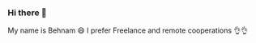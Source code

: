 ### Hi there 👋
My name is Behnam :smile:
I prefer Freelance and remote cooperations :ok_hand::ok_hand:
<!--
**baloochyb/baloochyb** is a ✨ _special_ ✨ repository because its `README.md` (this file) appears on your GitHub profile.

Here are some ideas to get you started:
https://www.webfx.com/tools/emoji-cheat-sheet/

- 🔭 I’m currently working on ...
- 🌱 I’m currently learning ...
- 👯 I’m looking to collaborate on ...
- 🤔 I’m looking for help with ...
- 💬 Ask me about ...
- 📫 How to reach me: ...
- 😄 Pronouns: ...
- ⚡ Fun fact: ...
-->
